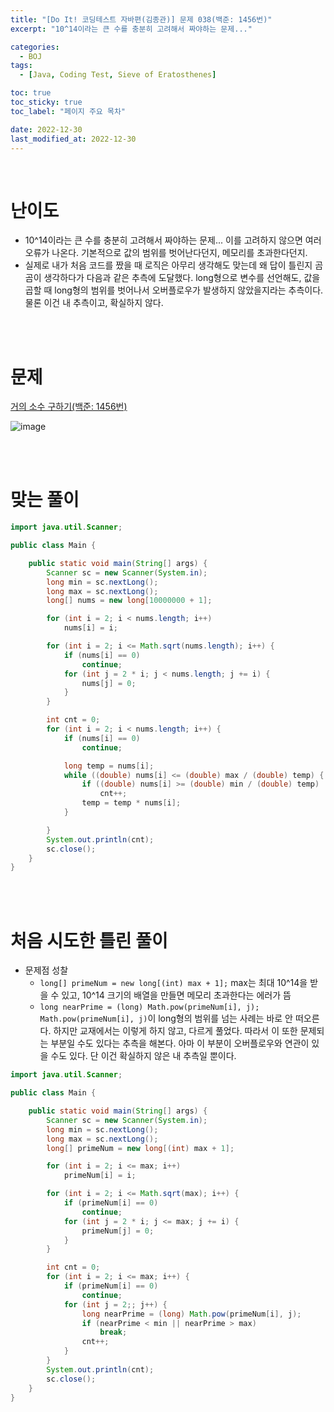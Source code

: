 ```yaml
---
title: "[Do It! 코딩테스트 자바편(김종관)] 문제 038(백준: 1456번)"
excerpt: "10^14이라는 큰 수를 충분히 고려해서 짜야하는 문제..."

categories:
  - BOJ
tags:
  - [Java, Coding Test, Sieve of Eratosthenes]

toc: true
toc_sticky: true
toc_label: "페이지 주요 목차"

date: 2022-12-30
last_modified_at: 2022-12-30
---
```


<br>

# 난이도

- 10^14이라는 큰 수를 충분히 고려해서 짜야하는 문제... 이를 고려하지 않으면 여러 오류가 나온다. 기본적으로 값의 범위를 벗어난다던지, 메모리를 초과한다던지.
- 실제로 내가 처음 코드를 짰을 때 로직은 아무리 생각해도 맞는데 왜 답이 틀린지 곰곰이 생각하다가 다음과 같은 추측에 도달했다. long형으로 변수를 선언해도, 값을 곱할 때 long형의 범위를 벗어나서 오버플로우가 발생하지 않았을지라는 추측이다. 물론 이건 내 추측이고, 확실하지 않다.

<br><br>

# 문제

[거의 소수 구하기(백준: 1456번)](https://www.acmicpc.net/problem/1456)

![image](https://user-images.githubusercontent.com/112764753/210073724-5c16d234-c9b6-4cd9-b115-39a97dfdc502.png)

<br><br>

# 맞는 풀이

```java
import java.util.Scanner;

public class Main {

    public static void main(String[] args) {
        Scanner sc = new Scanner(System.in);
        long min = sc.nextLong();
        long max = sc.nextLong();
        long[] nums = new long[10000000 + 1];

        for (int i = 2; i < nums.length; i++)
            nums[i] = i;

        for (int i = 2; i <= Math.sqrt(nums.length); i++) {
            if (nums[i] == 0)
                continue;
            for (int j = 2 * i; j < nums.length; j += i) {
                nums[j] = 0;
            }
        }

        int cnt = 0;
        for (int i = 2; i < nums.length; i++) {
            if (nums[i] == 0)
                continue;

            long temp = nums[i];
            while ((double) nums[i] <= (double) max / (double) temp) {
                if ((double) nums[i] >= (double) min / (double) temp)
                    cnt++;
                temp = temp * nums[i];
            }

        }
        System.out.println(cnt);
        sc.close();
    }
}
```

<br><br>

# 처음 시도한 틀린 풀이

- 문제점 성찰
  - `long[] primeNum = new long[(int) max + 1];`
    max는 최대 10^14을 받을 수 있고, 10^14 크기의 배열을 만들면 메모리 초과한다는 에러가 뜸
  - `long nearPrime = (long) Math.pow(primeNum[i], j);`
    `Math.pow(primeNum[i], j)`이 long형의 범위를 넘는 사례는 바로 안 떠오른다. 하지만 교재에서는 이렇게 하지 않고, 다르게 풀었다. 따라서 이 또한 문제되는 부분일 수도 있다는 추측을 해본다. 아마 이 부분이 오버플로우와 연관이 있을 수도 있다. 단 이건 확실하지 않은 내 추측일 뿐이다.

```java
import java.util.Scanner;

public class Main {

    public static void main(String[] args) {
        Scanner sc = new Scanner(System.in);
        long min = sc.nextLong();
        long max = sc.nextLong();
        long[] primeNum = new long[(int) max + 1];

        for (int i = 2; i <= max; i++)
            primeNum[i] = i;

        for (int i = 2; i <= Math.sqrt(max); i++) {
            if (primeNum[i] == 0)
                continue;
            for (int j = 2 * i; j <= max; j += i) {
                primeNum[j] = 0;
            }
        }

        int cnt = 0;
        for (int i = 2; i <= max; i++) {
            if (primeNum[i] == 0)
                continue;
            for (int j = 2;; j++) {
                long nearPrime = (long) Math.pow(primeNum[i], j);
                if (nearPrime < min || nearPrime > max)
                    break;
                cnt++;
            }
        }
        System.out.println(cnt);
        sc.close();
    }
}
```

